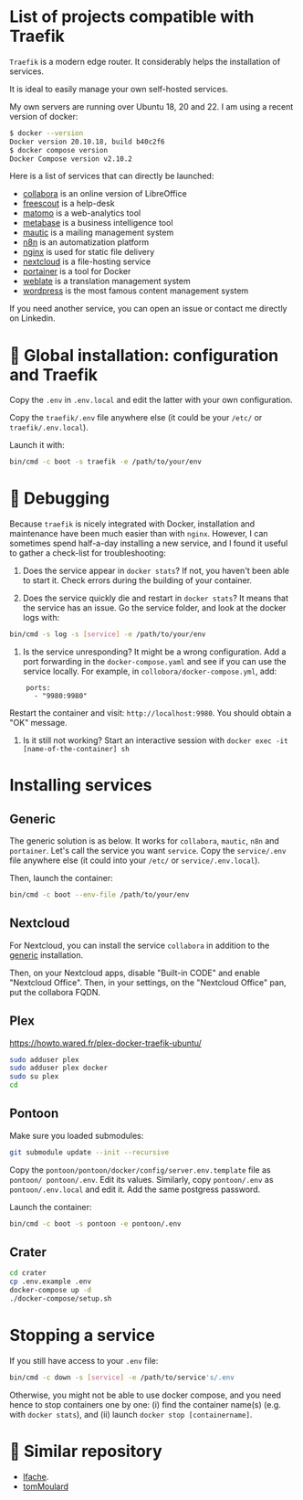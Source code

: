 # List of projects compatible with Traefik 


`Traefik` is a modern edge router. It considerably helps the installation of services. 

It is ideal to easily manage your own self-hosted services.

My own servers are running over Ubuntu 18, 20 and 22. I am using a recent version of docker:

```bash
$ docker --version
Docker version 20.10.18, build b40c2f6
$ docker compose version
Docker Compose version v2.10.2
```

Here is a list of services that can directly be launched:

- [collabora](#collabora) is an online version of LibreOffice
- [freescout](#freescout) is a help-desk
- [matomo](#matomo) is a web-analytics tool
- [metabase](#metabase) is a business intelligence tool
- [mautic](#generic) is a mailing management system
- [n8n](#generic) is an automatization platform
- [nginx](#generic) is used for static file delivery
- [nextcloud](#nextcloud) is a file-hosting service
- [portainer](#generic) is a tool for Docker
- [weblate](#generic) is a translation management system 
- [wordpress](#generic) is the most famous content management system

If you need another service, you can open an issue or contact me directly on Linkedin.


# :beaver: Global installation: configuration and Traefik

Copy the `.env` in `.env.local` and edit the latter with your own configuration.

Copy the `traefik/.env` file anywhere else (it could be your `/etc/` or `traefik/.env.local`). 

Launch it with:

```bash
bin/cmd -c boot -s traefik -e /path/to/your/env 
```

# :bug: Debugging 

Because `traefik` is nicely integrated with Docker, installation and maintenance have been much easier than with `nginx`.
However, I can sometimes spend half-a-day installing a new service, and I found it useful to gather a check-list for troubleshooting:

1. Does the service appear in `docker stats`? If not, you haven't been able to start it. Check errors during the building of your container.

1. Does the service quickly die and restart in `docker stats`? It means that the service has an issue. Go the service folder, and look at the docker logs with: 

```bash
bin/cmd -s log -s [service] -e /path/to/your/env
```

1. Is the service unresponding? It might be a wrong configuration. Add a port forwarding in the `docker-compose.yaml` and see if you can use the service locally. For example, in `collobora/docker-compose.yml`, add:

```
    ports:
      - "9980:9980"
```

Restart the container and visit: `http://localhost:9980`. You should obtain a "OK" message.

1. Is it still not working? Start an interactive session with `docker exec -it [name-of-the-container] sh` 


# Installing services

## Generic

The generic solution is as below. It works for `collabora`, `mautic`, `n8n` and `portainer`.
Let's call the service you want `service`. 
Copy the `service/.env` file anywhere else (it could into your `/etc/` or `service/.env.local`). 

Then, launch the container:

```bash
bin/cmd -c boot --env-file /path/to/your/env
```

## Nextcloud

For Nextcloud, you can install the service `collabora` in addition to the [generic](#generic) installation.

Then, on your Nextcloud apps, disable "Built-in CODE" and enable "Nextcloud Office". Then, in your settings, on the "Nextcloud Office" pan, put the collabora FQDN.


## Plex

https://howto.wared.fr/plex-docker-traefik-ubuntu/

```bash
sudo adduser plex
sudo adduser plex docker
sudo su plex
cd

```


## Pontoon

Make sure you loaded submodules:

```bash
git submodule update --init --recursive
```

Copy the `pontoon/pontoon/docker/config/server.env.template` file as `pontoon/ pontoon/.env`. Edit its values. 
Similarly, copy `pontoon/.env` as `pontoon/.env.local` and edit it. Add the same postgress password.

Launch the container:

```bash
bin/cmd -c boot -s pontoon -e pontoon/.env
```

## Crater

```bash
cd crater
cp .env.example .env
docker-compose up -d
./docker-compose/setup.sh
```

# Stopping a service

If you still have access to your `.env` file:

```bash
bin/cmd -c down -s [service] -e /path/to/service's/.env
```

Otherwise, you might not be able to use docker compose, and you need hence to stop containers one by one: (i) find the container name(s) (e.g. with `docker stats`), and (ii) launch `docker stop [containername]`.

# :pray: Similar repository

- [lfache](https://github.com/lfache/awesome-traefik).
- [tomMoulard](https://github.com/tomMoulard/make-my-server)

